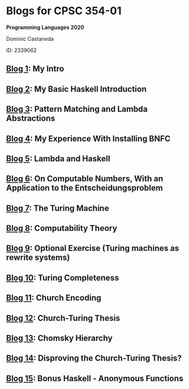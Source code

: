 # Blogs for CPSC 354-01
**Programming Languages 2020**

Dominic Castaneda

ID: 2339062

## [Blog 1](https://github.com/DomCastaneda/programming-languages-2020/blob/master/Blogs/Blog1.md): My Intro

## [Blog 2](https://github.com/DomCastaneda/programming-languages-2020/blob/master/Blogs/Blog2.md): My Basic Haskell Introduction

## [Blog 3](https://github.com/DomCastaneda/programming-languages-2020/blob/master/Blogs/Blog3.md): Pattern Matching and Lambda Abstractions

## [Blog 4](https://github.com/DomCastaneda/programming-languages-2020/blob/master/Blogs/Blog4.md): My Experience With Installing BNFC

## [Blog 5](https://github.com/DomCastaneda/programming-languages-2020/blob/master/Blogs/Blog5.md): Lambda and Haskell

## [Blog 6](https://github.com/DomCastaneda/programming-languages-2020/blob/master/Blogs/Blog6.md): On Computable Numbers, With an Application to the Entscheidungsproblem

## [Blog 7](https://github.com/DomCastaneda/programming-languages-2020/blob/master/Blogs/Blog7.md): The Turing Machine

## [Blog 8](https://github.com/DomCastaneda/programming-languages-2020/blob/master/Blogs/Blog8.md): Computability Theory

## [Blog 9](https://github.com/DomCastaneda/programming-languages-2020/blob/master/Blogs/Blog9.md): Optional Exercise (Turing machines as rewrite systems)

## [Blog 10](https://github.com/DomCastaneda/programming-languages-2020/blob/master/Blogs/Blog10.md): Turing Completeness

## [Blog 11](https://github.com/DomCastaneda/programming-languages-2020/blob/master/Blogs/Blog11.md): Church Encoding

## [Blog 12](https://github.com/DomCastaneda/programming-languages-2020/blob/master/Blogs/Blog12.md): Church-Turing Thesis

## [Blog 13](https://github.com/DomCastaneda/programming-languages-2020/blob/master/Blogs/Blog13.md): Chomsky Hierarchy

## [Blog 14](https://github.com/DomCastaneda/programming-languages-2020/blob/master/Blogs/Blog14.md): Disproving the Church-Turing Thesis?

## [Blog 15](https://github.com/DomCastaneda/programming-languages-2020/blob/master/Blogs/Blog15.md): Bonus Haskell - Anonymous Functions

